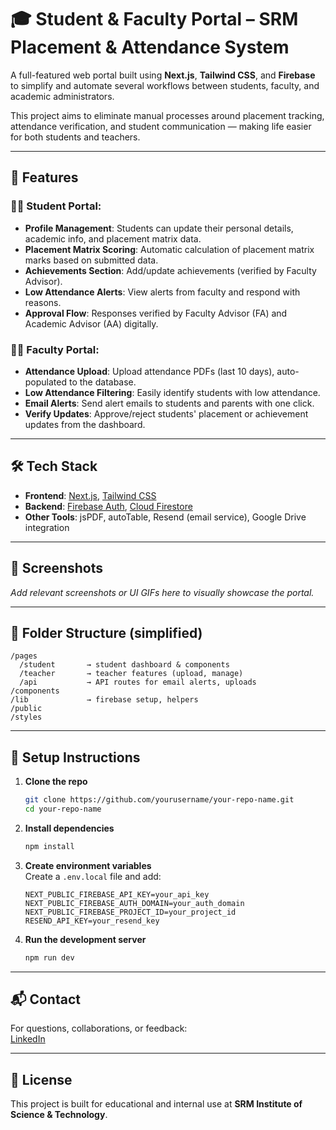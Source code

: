# 🎓 Student & Faculty Portal – SRM Placement & Attendance System

A full-featured web portal built using **Next.js**, **Tailwind CSS**, and **Firebase** to simplify and automate several workflows between students, faculty, and academic administrators.

This project aims to eliminate manual processes around placement tracking, attendance verification, and student communication — making life easier for both students and teachers.

---

## 🚀 Features

### 👨‍🎓 Student Portal:
- **Profile Management**: Students can update their personal details, academic info, and placement matrix data.
- **Placement Matrix Scoring**: Automatic calculation of placement matrix marks based on submitted data.
- **Achievements Section**: Add/update achievements (verified by Faculty Advisor).
- **Low Attendance Alerts**: View alerts from faculty and respond with reasons.
- **Approval Flow**: Responses verified by Faculty Advisor (FA) and Academic Advisor (AA) digitally.

### 👩‍🏫 Faculty Portal:
- **Attendance Upload**: Upload attendance PDFs (last 10 days), auto-populated to the database.
- **Low Attendance Filtering**: Easily identify students with low attendance.
- **Email Alerts**: Send alert emails to students and parents with one click.
- **Verify Updates**: Approve/reject students' placement or achievement updates from the dashboard.

---

## 🛠 Tech Stack

- **Frontend**: [Next.js](https://nextjs.org/), [Tailwind CSS](https://tailwindcss.com/)
- **Backend**: [Firebase Auth](https://firebase.google.com/products/auth), [Cloud Firestore](https://firebase.google.com/products/firestore)
- **Other Tools**: jsPDF, autoTable, Resend (email service), Google Drive integration

---

## 📸 Screenshots

_Add relevant screenshots or UI GIFs here to visually showcase the portal._

---

## 📂 Folder Structure (simplified)

```
/pages
  /student       → student dashboard & components
  /teacher       → teacher features (upload, manage)
  /api           → API routes for email alerts, uploads
/components
/lib             → firebase setup, helpers
/public
/styles
```

---

## 🔧 Setup Instructions

1. **Clone the repo**  
   ```bash
   git clone https://github.com/yourusername/your-repo-name.git
   cd your-repo-name
   ```

2. **Install dependencies**  
   ```bash
   npm install
   ```

3. **Create environment variables**  
   Create a `.env.local` file and add:
   ```
   NEXT_PUBLIC_FIREBASE_API_KEY=your_api_key
   NEXT_PUBLIC_FIREBASE_AUTH_DOMAIN=your_auth_domain
   NEXT_PUBLIC_FIREBASE_PROJECT_ID=your_project_id
   RESEND_API_KEY=your_resend_key
   ```

4. **Run the development server**  
   ```bash
   npm run dev
   ```

---

## 📬 Contact

For questions, collaborations, or feedback:  
[LinkedIn](https://www.linkedin.com/in/yash-dingar-946688276/)

---

## 📃 License

This project is built for educational and internal use at **SRM Institute of Science & Technology**.
